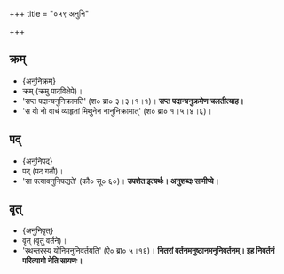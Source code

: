 +++
title = "०५९ अनुनि"

+++

## क्रम्
- {अनुनिक्रम्}
- क्रम् (क्रमु पादविक्षेपे)।
- 'सप्त पदान्यनुनिक्रामति' (श० ब्रा० ३।३।१।१)। **सप्त पदान्यनुक्रमेण चलतीत्याह।**
- 'स यो नो वाचं व्याहृतां मिथुनेन नानुनिक्रामात्' (श० ब्रा० १।५।४।६)।

## पद्
- {अनुनिपद्}
- पद् (पद गतौ)।
- 'सा पत्यावनुनिपद्यते' (कौ० सू० ६०)। **उपशेत इत्यर्थः। अनुशब्दः सामीप्ये।**

## वृत्
- {अनुनिवृत्}
- वृत् (वृतु वर्तने)।
- 'रथन्तरस्य योनिमनुनिवर्तयति' (ऐ० ब्रा० ५।१६)। **नितरां वर्तनमनुष्ठानमनुनिवर्तनम्। इह निवर्तनं परित्यागो नेति सायणः।**
